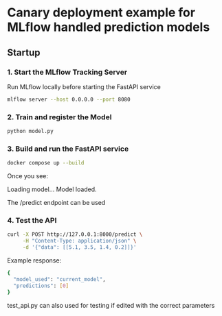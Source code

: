 # Canary deployment example for MLflow handled prediction models

## Startup

### 1. Start the MLflow Tracking Server

Run MLflow locally before starting the FastAPI service

```bash
mlflow server --host 0.0.0.0 --port 8080
```

### 2. Train and register the Model

```bash
python model.py
```

### 3. Build and run the FastAPI service

```bash
docker compose up --build
```

Once you see:

Loading model...
Model loaded.

The /predict endpoint can be used

### 4. Test the API

```bash
curl -X POST http://127.0.0.1:8000/predict \
     -H "Content-Type: application/json" \
     -d '{"data": [[5.1, 3.5, 1.4, 0.2]]}'
```

Example response:

```bash
{
  "model_used": "current_model",
  "predictions": [0]
}
```

test_api.py can also used for testing if edited with the correct parameters
